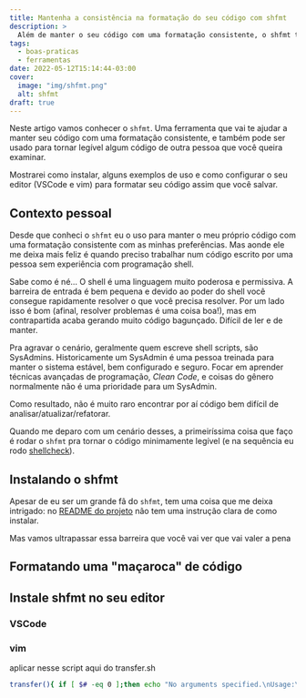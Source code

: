 ```yaml
---
title: Mantenha a consistência na formatação do seu código com shfmt
description: >
  Além de manter o seu código com uma formatação consistente, o shfmt também pode tornar aquele código obscuro que você achou por aí em algo mais legível.
tags:
  - boas-praticas
  - ferramentas
date: 2022-05-12T15:14:44-03:00
cover:
  image: "img/shfmt.png"
  alt: shfmt
draft: true
---
```


Neste artigo vamos conhecer o `shfmt`. Uma ferramenta que vai te ajudar a manter seu código com uma formatação consistente, e também pode ser usado para tornar legível algum código de outra pessoa que você queira examinar.

Mostrarei como instalar, alguns exemplos de uso e como configurar o seu editor (VSCode e vim) para formatar seu código assim que você salvar.

## Contexto pessoal

Desde que conheci o `shfmt` eu o uso para manter o meu próprio código com uma formatação consistente com as minhas preferências. Mas aonde ele me deixa mais feliz é quando preciso trabalhar num código escrito por uma pessoa sem experiência com programação shell.

Sabe como é né... O shell é uma linguagem muito poderosa e permissiva. A barreira de entrada é bem pequena e devido ao poder do shell você consegue rapidamente resolver o que você precisa resolver. Por um lado isso é bom (afinal, resolver problemas é uma coisa boa!), mas em contrapartida acaba gerando muito código bagunçado. Difícil de ler e de manter.

Pra agravar o cenário, geralmente quem escreve shell scripts, são SysAdmins. Historicamente um SysAdmin é uma pessoa treinada para manter o sistema estável, bem configurado e seguro. Focar em aprender técnicas avançadas de programação, *Clean Code*, e coisas do gênero normalmente não é uma prioridade para um SysAdmin.

Como resultado, não é muito raro encontrar por aí código bem difícil de analisar/atualizar/refatorar.

Quando me deparo com um cenário desses, a primeiríssima coisa que faço é rodar o `shfmt` pra tornar o código minimamente legível (e na sequência eu rodo [shellcheck](/shellcheck)).


## Instalando o shfmt

Apesar de eu ser um grande fã do `shfmt`, tem uma coisa que me deixa intrigado: no [README do projeto](https://github.com/mvdan/sh) não tem uma instrução clara de como instalar.

Mas vamos ultrapassar essa barreira que você vai ver que vai valer a pena


## Formatando uma "maçaroca" de código 




## Instale shfmt no seu editor

### VSCode

### vim



aplicar nesse script aqui do transfer.sh
```bash
transfer(){ if [ $# -eq 0 ];then echo "No arguments specified.\nUsage:\n transfer <file|directory>\n ... | transfer <file_name>">&2;return 1;fi;if tty -s;then file="$1";file_name=$(basename "$file");if [ ! -e "$file" ];then echo "$file: No such file or directory">&2;return 1;fi;if [ -d "$file" ];then file_name="$file_name.zip" ,;(cd "$file"&&zip -r -q - .)|curl --progress-bar --upload-file "-" "https://transfer.sh/$file_name"|tee /dev/null,;else cat "$file"|curl --progress-bar --upload-file "-" "https://transfer.sh/$file_name"|tee /dev/null;fi;else file_name=$1;curl --progress-bar --upload-file "-" "https://transfer.sh/$file_name"|tee /dev/null;fi;}
```

